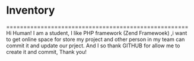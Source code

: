 # Inventory
=====================================================
Hi Human!
I am a student, I like PHP framework (Zend Framewoek) ,i want to get online space for store my project and other person in my team can commit it and update our prject. And I so thank GITHUB for allow me to create it and commit, Thank you!
